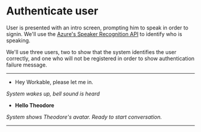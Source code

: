 # Authenticate user

User is presented with an intro screen, prompting him to speak in order to signin. We'll use the [Azure's Speaker Recognition API](https://docs.microsoft.com/en-us/azure/cognitive-services/speaker-recognition/home) to identify who is speaking.

We'll use three users, two to show that the system identifies the user correctly, and one who will not be registered in order to show authentication failure message.

-----
- Hey Workable, please let me in.

_System wakes up, bell sound is heard_

- **Hello Theodore**

_System shows Theodore's avatar. Ready to start conversation._

-----
